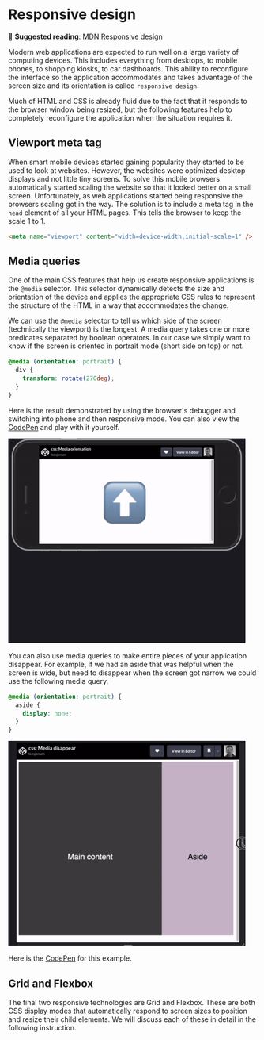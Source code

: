 # Responsive design

📖 **Suggested reading**: [MDN Responsive design](https://developer.mozilla.org/en-US/docs/Learn/CSS/CSS_layout/Responsive_Design)

Modern web applications are expected to run well on a large variety of computing devices. This includes everything from desktops, to mobile phones, to shopping kiosks, to car dashboards. This ability to reconfigure the interface so the application accommodates and takes advantage of the screen size and its orientation is called `responsive design`.

Much of HTML and CSS is already fluid due to the fact that it responds to the browser window being resized, but the following features help to completely reconfigure the application when the situation requires it.

## Viewport meta tag

When smart mobile devices started gaining popularity they started to be used to look at websites. However, the websites were optimized desktop displays and not little tiny screens. To solve this mobile browsers automatically started scaling the website so that it looked better on a small screen. Unfortunately, as web applications started being responsive the browsers scaling got in the way. The solution is to include a meta tag in the `head` element of all your HTML pages. This tells the browser to keep the scale 1 to 1.

```html
<meta name="viewport" content="width=device-width,initial-scale=1" />
```

## Media queries

One of the main CSS features that help us create responsive applications is the `@media` selector. This selector dynamically detects the size and orientation of the device and applies the appropriate CSS rules to represent the structure of the HTML in a way that accommodates the change.

We can use the `@media` selector to tell us which side of the screen (technically the viewport) is the longest. A media query takes one or more predicates separated by boolean operators. In our case we simply want to know if the screen is oriented in portrait mode (short side on top) or not.

```css
@media (orientation: portrait) {
  div {
    transform: rotate(270deg);
  }
}
```

Here is the result demonstrated by using the browser's debugger and switching into phone and then responsive mode. You can also view the [CodePen](https://codepen.io/leesjensen/pen/rNKZOva) and play with it yourself.

![CSS Media orientation](cssMediaOrientation.gif)

You can also use media queries to make entire pieces of your application disappear. For example, if we had an aside that was helpful when the screen is wide, but need to disappear when the screen got narrow we could use the following media query.

```css
@media (orientation: portrait) {
  aside {
    display: none;
  }
}
```

![CSS Media orientation](cssMediaDisappear.gif)

Here is the [CodePen](https://codepen.io/leesjensen/pen/NWzLGmJ) for this example.

## Grid and Flexbox

The final two responsive technologies are Grid and Flexbox. These are both CSS display modes that automatically respond to screen sizes to position and resize their child elements. We will discuss each of these in detail in the following instruction.
